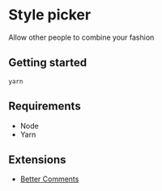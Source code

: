 # Style picker

Allow other people to combine your fashion

## Getting started

`yarn`

## Requirements

- Node
- Yarn

## Extensions

- [Better Comments](https://marketplace.visualstudio.com/items?itemName=aaron-bond.better-comments)
